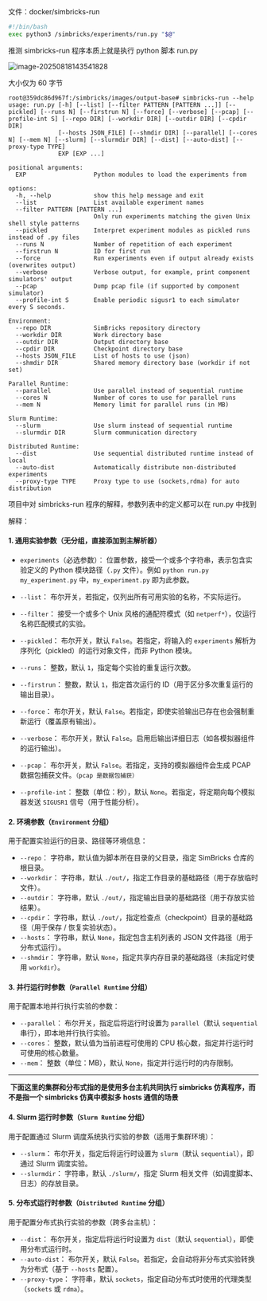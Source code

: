 文件：docker/simbricks-run

```bash
#!/bin/bash
exec python3 /simbricks/experiments/run.py "$@"
```

推测 simbricks-run 程序本质上就是执行 python 脚本 run.py



![image-20250818143541828](C:\Users\cheny\AppData\Roaming\Typora\typora-user-images\image-20250818143541828.png)

大小仅为 60 字节





```shell
root@359dc86d967f:/simbricks/images/output-base# simbricks-run --help
usage: run.py [-h] [--list] [--filter PATTERN [PATTERN ...]] [--pickled] [--runs N] [--firstrun N] [--force] [--verbose] [--pcap] [--profile-int S] [--repo DIR] [--workdir DIR] [--outdir DIR] [--cpdir DIR]
              [--hosts JSON_FILE] [--shmdir DIR] [--parallel] [--cores N] [--mem N] [--slurm] [--slurmdir DIR] [--dist] [--auto-dist] [--proxy-type TYPE]
              EXP [EXP ...]

positional arguments:
  EXP                   Python modules to load the experiments from

options:
  -h, --help            show this help message and exit
  --list                List available experiment names
  --filter PATTERN [PATTERN ...]
                        Only run experiments matching the given Unix shell style patterns
  --pickled             Interpret experiment modules as pickled runs instead of .py files
  --runs N              Number of repetition of each experiment
  --firstrun N          ID for first run
  --force               Run experiments even if output already exists (overwrites output)
  --verbose             Verbose output, for example, print component simulators' output
  --pcap                Dump pcap file (if supported by component simulator)
  --profile-int S       Enable periodic sigusr1 to each simulator every S seconds.

Environment:
  --repo DIR            SimBricks repository directory
  --workdir DIR         Work directory base
  --outdir DIR          Output directory base
  --cpdir DIR           Checkpoint directory base
  --hosts JSON_FILE     List of hosts to use (json)
  --shmdir DIR          Shared memory directory base (workdir if not set)

Parallel Runtime:
  --parallel            Use parallel instead of sequential runtime
  --cores N             Number of cores to use for parallel runs
  --mem N               Memory limit for parallel runs (in MB)

Slurm Runtime:
  --slurm               Use slurm instead of sequential runtime
  --slurmdir DIR        Slurm communication directory

Distributed Runtime:
  --dist                Use sequential distributed runtime instead of local
  --auto-dist           Automatically distribute non-distributed experiments
  --proxy-type TYPE     Proxy type to use (sockets,rdma) for auto distribution
```

项目中对 simbricks-run 程序的解释，参数列表中的定义都可以在 run.py 中找到

解释：

#### 1. **通用实验参数**（无分组，直接添加到主解析器）

- `experiments`（必选参数）：
  位置参数，接受一个或多个字符串，表示包含实验定义的 Python 模块路径（`.py` 文件）。例如 `python run.py my_experiment.py` 中，`my_experiment.py` 即为此参数。
- `--list`：
  布尔开关，若指定，仅列出所有可用实验的名称，不实际运行。
- `--filter`：
  接受一个或多个 Unix 风格的通配符模式（如 `netperf*`），仅运行名称匹配模式的实验。
- `--pickled`：
  布尔开关，默认 `False`。若指定，将输入的 `experiments` 解析为序列化（pickled）的运行对象文件，而非 Python 模块。
- `--runs`：
  整数，默认 `1`，指定每个实验的重复运行次数。
- `--firstrun`：
  整数，默认 `1`，指定首次运行的 ID（用于区分多次重复运行的输出目录）。
- `--force`：
  布尔开关，默认 `False`。若指定，即使实验输出已存在也会强制重新运行（覆盖原有输出）。
- `--verbose`：
  布尔开关，默认 `False`。启用后输出详细日志（如各模拟器组件的运行输出）。
- `--pcap`：
  布尔开关，默认 `False`。若指定，支持的模拟器组件会生成 PCAP 数据包捕获文件。`（pcap 是数据包捕获）`

- `--profile-int`：
  整数（单位：秒），默认 `None`。若指定，将定期向每个模拟器发送 `SIGUSR1` 信号（用于性能分析）。

#### 2. **环境参数**（`Environment` 分组）

用于配置实验运行的目录、路径等环境信息：

- `--repo`：
  字符串，默认值为脚本所在目录的父目录，指定 SimBricks 仓库的根目录。
- `--workdir`：
  字符串，默认 `./out/`，指定工作目录的基础路径（用于存放临时文件）。
- `--outdir`：
  字符串，默认 `./out/`，指定输出目录的基础路径（用于存放实验结果）。
- `--cpdir`：
  字符串，默认 `./out/`，指定检查点（checkpoint）目录的基础路径（用于保存 / 恢复实验状态）。
- `--hosts`：
  字符串，默认 `None`，指定包含主机列表的 JSON 文件路径（用于分布式运行）。
- `--shmdir`：
  字符串，默认 `None`，指定共享内存目录的基础路径（未指定时使用 `workdir`）。

#### 3. **并行运行时参数**（`Parallel Runtime` 分组）

用于配置本地并行执行实验的参数：

- `--parallel`：
  布尔开关，指定后将运行时设置为 `parallel`（默认 `sequential` 串行），即本地并行执行实验。
- `--cores`：
  整数，默认值为当前进程可使用的 CPU 核心数，指定并行运行时可使用的核心数量。
- `--mem`：
  整数（单位：MB），默认 `None`，指定并行运行时的内存限制。

---

​	**下面这里的集群和分布式指的是使用多台主机共同执行 simbricks 仿真程序，而不是指一个 simbricks 仿真中模拟多 hosts 通信的场景**

#### 4. **Slurm 运行时参数**（`Slurm Runtime` 分组）

用于配置通过 Slurm 调度系统执行实验的参数（适用于集群环境）：

- `--slurm`：
  布尔开关，指定后将运行时设置为 `slurm`（默认 `sequential`），即通过 Slurm 调度实验。
- `--slurmdir`：
  字符串，默认 `./slurm/`，指定 Slurm 相关文件（如调度脚本、日志）的存放目录。

#### 5. **分布式运行时参数**（`Distributed Runtime` 分组）

用于配置分布式执行实验的参数（跨多台主机）：

- `--dist`：
  布尔开关，指定后将运行时设置为 `dist`（默认 `sequential`），即使用分布式运行时。
- `--auto-dist`：
  布尔开关，默认 `False`。若指定，会自动将非分布式实验转换为分布式（基于 `--hosts` 配置）。
- `--proxy-type`：
  字符串，默认 `sockets`，指定自动分布式时使用的代理类型（`sockets` 或 `rdma`）。